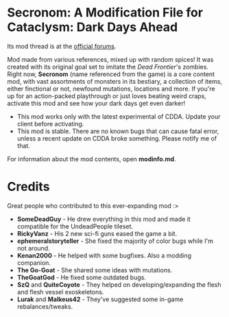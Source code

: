 # Secronom: A Modification File for Cataclysm: Dark Days Ahead

Its mod thread is at the [official forums](https://discourse.cataclysmdda.org/t/secronom-zombies-mod-thread/16211/1).

Mod made from various references, mixed up with random spices! It was created with its original goal set to imitate the *Dead Frontier*'s zombies. Right now, **Secronom** (name referenced from the game) is a core content mod, with vast assortments of monsters in its bestiary, a collection of items, either finctional or not, newfound mutations, locations and more. If you're up for an action-packed playthrough or just loves beating weird craps, activate this mod and see how your dark days get even darker!

- This mod works only with the latest experimental of CDDA. Update your client before activating.
- This mod is stable. There are no known bugs that can cause fatal error, unless a recent update on CDDA broke something. Please notify me of that.

For information about the mod contents, open **modinfo.md**.
# Credits
Great people who contributed to this ever-expanding mod :>

* **SomeDeadGuy** - He drew everything in this mod and made it compatible for the UndeadPeople tileset.
* **RickyVanz** - His 2 new sci-fi guns eased the game a bit.
* **ephemeralstoryteller** - She fixed the majority of color bugs while I'm not around.
* **Kenan2000** - He helped with some bugfixes. Also a modding companion.
* **The Go-Goat** - She shared some ideas with mutations.
* **TheGoatGod** - He fixed some outdated bugs.
* **SzQ** and **QuiteCoyote** - They helped on developing/expanding the flesh and flesh vessel exoskeletons.
* **Lurak** and **Malkeus42** - They've suggested some in-game rebalances/tweaks.
